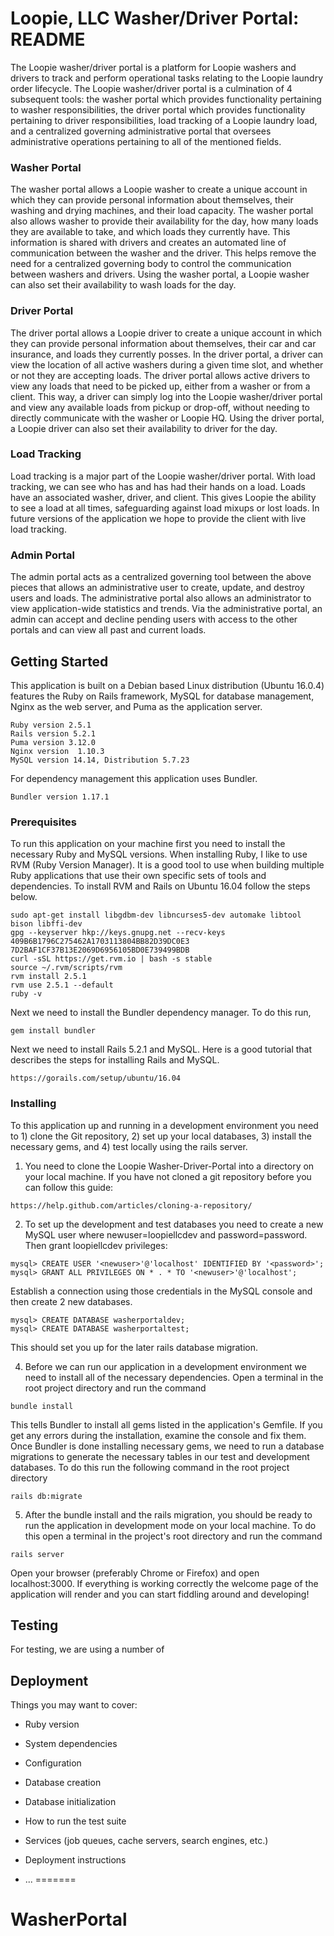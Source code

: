 # Loopie, LLC Washer/Driver Portal: README

The Loopie washer/driver portal is a platform for Loopie washers and drivers to track and perform operational tasks relating to the Loopie laundry order lifecycle.  The Loopie washer/driver portal is a culmination of 4 subsequent tools: the washer portal which provides functionality pertaining to washer responsibilities, the driver portal which provides functionality pertaining to driver responsibilities, load tracking of a Loopie laundry load, and a centralized governing administrative portal that oversees administrative operations pertaining to all of the mentioned fields.

### Washer Portal

The washer portal allows a Loopie washer to create a unique account in which they can provide personal information about themselves, their washing and drying machines, and their load capacity.  The washer portal also allows washer to provide their availability for the day, how many loads they are available to take, and which loads they currently have.  This information is shared with drivers and creates an automated line of communication between the washer and the driver.  This helps remove the need for a centralized governing body to control the communication between washers and drivers.  Using the washer portal, a Loopie washer can also set their availability to wash loads for the day.

### Driver Portal

The driver portal allows a Loopie driver to create a unique account in which they can provide personal information about themselves, their car and car insurance, and loads they currently posses.  In the driver portal, a driver can view the location of all active washers during a given time slot, and whether or not they are accepting loads.  The driver portal allows active drivers to view any loads that need to be picked up, either from a washer or from a client.  This way, a driver can simply log into the Loopie washer/driver portal and view any available loads from pickup or drop-off, without needing to directly communicate with the washer or Loopie HQ.  Using the driver portal, a Loopie driver can also set their availability to driver for the day.   

### Load Tracking

Load tracking is a major part of the Loopie washer/driver portal.  With load tracking, we can see who has and has had their hands on a load.  Loads have an associated washer, driver, and client.  This gives Loopie the ability to see a load at all times, safeguarding against load mixups or lost loads.  In future versions of the application we hope to provide the client with live load tracking.  

### Admin Portal    

The admin portal acts as a centralized governing tool between the above pieces that allows an administrative user to create, update, and destroy users and loads.  The administrative portal also allows an administrator to view application-wide statistics and trends.  Via the administrative portal, an admin can accept and decline pending users with access to the other portals and can view all past and current loads.  

## Getting Started

This application is built on a Debian based Linux distribution (Ubuntu 16.0.4) features the Ruby on Rails framework, MySQL for database management, Nginx as the web server, and Puma as the application server.

```
Ruby version 2.5.1
Rails version 5.2.1
Puma version 3.12.0
Nginx version  1.10.3
MySQL version 14.14, Distribution 5.7.23
```

For dependency management this application uses Bundler.

```
Bundler version 1.17.1
```

### Prerequisites

To run this application on your machine first you need to install the necessary Ruby and MySQL versions.  When installing Ruby, I like to use RVM (Ruby Version Manager).  It is a good tool to use when building multiple Ruby applications that use their own specific sets of tools and dependencies.  To install RVM and Rails on Ubuntu 16.04 follow the steps below.

```
sudo apt-get install libgdbm-dev libncurses5-dev automake libtool bison libffi-dev
gpg --keyserver hkp://keys.gnupg.net --recv-keys 409B6B1796C275462A1703113804BB82D39DC0E3 7D2BAF1CF37B13E2069D6956105BD0E739499BDB
curl -sSL https://get.rvm.io | bash -s stable
source ~/.rvm/scripts/rvm
rvm install 2.5.1
rvm use 2.5.1 --default
ruby -v
```

Next we need to install the Bundler dependency manager.  To do this run,

```
gem install bundler
```

Next we need to install Rails 5.2.1 and MySQL.  Here is a good tutorial that describes the steps for installing Rails and MySQL.

```
https://gorails.com/setup/ubuntu/16.04
```

### Installing
To this application up and running in a development environment you need to 1) clone the Git repository, 2) set up your local databases, 3) install the necessary gems, and 4) test locally using the rails server.

1. You need to clone the Loopie Washer-Driver-Portal into a directory on your local machine.  If you have not cloned a git repository before you can follow this guide:

```
https://help.github.com/articles/cloning-a-repository/
```

2. To set up the development and test databases you need to create a new MySQL user where newuser=loopiellcdev and password=password.  Then grant loopiellcdev privileges:

```
mysql> CREATE USER '<newuser>'@'localhost' IDENTIFIED BY '<password>';
mysql> GRANT ALL PRIVILEGES ON * . * TO '<newuser>'@'localhost';
```

Establish a connection using those credentials in the MySQL console and then create 2 new databases.

```
mysql> CREATE DATABASE washerportaldev;
mysql> CREATE DATABASE washerportaltest;
```

This should set you up for the later rails database migration.

4) Before we can run our application in a development environment we need to install all of the necessary dependencies.  Open a terminal in the root project directory and run the command 

```
bundle install
```

This tells Bundler to install all gems listed in the application's Gemfile.  If you get any errors during the installation, examine the console and fix them.  Once Bundler is done installing necessary gems, we need to run a database migrations to generate the necessary tables in our test and development databases.  To do this run the following command in the root project directory

```
rails db:migrate
```

5. After the bundle install and the rails migration, you should be ready to run the application in development mode on your local machine.  To do this open a terminal in the project's root directory and run the command

```
rails server
```

Open your browser (preferably Chrome or Firefox) and open localhost:3000.  If everything is working correctly the welcome page of the application will render and you can start fiddling around and developing! 


## Testing

For testing, we are using a number of

## Deployment

Things you may want to cover:

* Ruby version

* System dependencies

* Configuration

* Database creation

* Database initialization

* How to run the test suite

* Services (job queues, cache servers, search engines, etc.)

* Deployment instructions

* ...
=======
# WasherPortal

